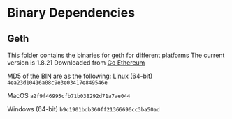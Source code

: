 Binary Dependencies
===================

Geth
----

This folder contains the binaries for geth for different platforms
The current version is 1.8.21
Downloaded from [Go Ethereum](https://geth.ethereum.org/downloads/)

MD5 of the BIN are as the following:
Linux (64-bit)
`4ea23d10416a08c9e3e03417e849546e`

MacOS
`a2f9f46995cfb71b038292d71a7ae044`

Windows (64-bit)
`b9c1901bdb360ff21366696cc3ba50ad`
